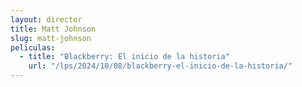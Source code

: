```yaml
---
layout: director
title: Matt Johnson
slug: matt-johnson
peliculas:
  - title: "Blackberry: El inicio de la historia"
    url: "/lps/2024/10/08/blackberry-el-inicio-de-la-historia/"
---
```

